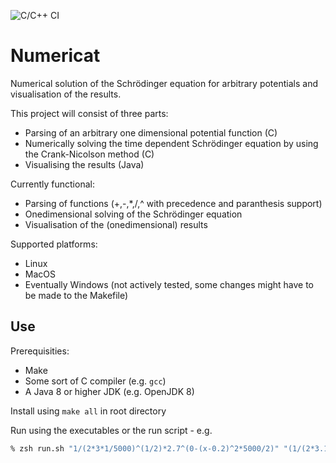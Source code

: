![C/C++ CI](https://github.com/MetaColon/Numericat/workflows/C/C++%20CI/badge.svg?branch=Develop)

# Numericat
Numerical solution of the Schrödinger equation for arbitrary potentials and visualisation of the results.

This project will consist of three parts:
* Parsing of an arbitrary one dimensional potential function (C)
* Numerically solving the time dependent Schrödinger equation by using the Crank-Nicolson method (C)
* Visualising the results (Java)

Currently functional:
* Parsing of functions (+,-,\*,/,^ with precedence and paranthesis support)
* Onedimensional solving of the Schrödinger equation
* Visualisation of the (onedimensional) results

Supported platforms:
* Linux
* MacOS
* Eventually Windows (not actively tested, some changes might have to be made to the Makefile)

## Use
Prerequisities:
* Make
* Some sort of C compiler (e.g. `gcc`)
* A Java 8 or higher JDK (e.g. OpenJDK 8)

Install using `make all` in root directory

Run using the executables or the run script - e.g.

```bash
% zsh run.sh "1/(2*3*1/5000)^(1/2)*2.7^(0-(x-0.2)^2*5000/2)" "(1/(2*3.14159*0.005^2))^(1/4)*2.718^(0-(x-0.1)^2/(4*0.005^2))*2.718^(200000i*x)"
```
